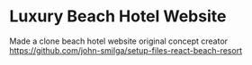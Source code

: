 # Luxury Beach Hotel Website
Made a clone beach hotel website original concept creator https://github.com/john-smilga/setup-files-react-beach-resort
